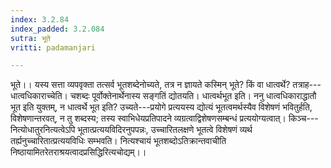 ```yaml
---
index: 3.2.84
index_padded: 3.2.084
sutra: भूते
vritti: padamanjari

---
```

भूते।। यस्य सत्ता व्यपवृक्ता तत्सर्व भूतशब्देनोच्यते, तत्र न ज्ञायते कस्मिन् भूते? किं वा धात्वर्थे? तत्राह---धात्वधिकाराच्चेति। चशब्दः पूर्वोक्तेनार्थेनास्य सङ्गतिं द्योतयति। धात्वर्थभूत इति। ननु धात्वधिकाराद्धातौ भूत इति युक्तम्, न धात्वर्थे भूत इति? उच्यते---प्रयोगे प्रत्ययस्य द्योत्यं भूतत्वमर्थस्यैव विशेषणं भवितुर्हति, विशेषणान्तरवत्, न तु शब्दस्य; तस्य स्वाभिधेयप्रतिपादने व्यग्रत्वाद्विशेषणसम्बन्धं प्रत्ययोग्यत्वात्। किञ्च---नित्योधातुरनित्यत्वेऽपि भूतात्प्रत्ययविदिरनुपपन्नः, उच्चारितलक्षणे भूतत्वे विशेषणं व्यर्थ तर्ह्यनुच्चारितात्प्रत्ययविधिः सम्भवति। नित्यश्चायं भूतशब्दोऽतिक्रान्तवाचीति निष्ठायामितरेतराश्रयत्वादप्रसिद्धिरित्यचोद्यम्।।
